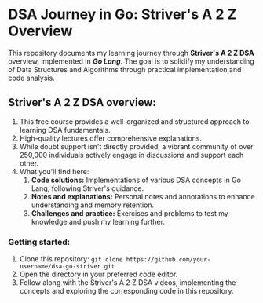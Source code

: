 # DSA Journey in Go: Striver's A 2 Z Overview
This repository documents my learning journey through **Striver's A 2 Z DSA** overview, implemented in ***Go Lang***. The goal is to solidify my understanding of Data Structures and Algorithms through practical implementation and code analysis.

## Striver's A 2 Z DSA overview:

1. This free course provides a well-organized and structured approach to learning DSA fundamentals.
2. High-quality lectures offer comprehensive explanations.
3. While doubt support isn't directly provided, a vibrant community of over 250,000 individuals actively engage in discussions and support each other.
4. What you'll find here:
    1. **Code solutions:** Implementations of various DSA concepts in Go Lang, following Striver's guidance.
    2. **Notes and explanations:** Personal notes and annotations to enhance understanding and memory retention.
    3. **Challenges and practice:** Exercises and problems to test my knowledge and push my learning further.

### Getting started:

1. Clone this repository: `git clone https://github.com/your-username/dsa-go-striver.git`
2. Open the directory in your preferred code editor.
3. Follow along with the Striver's A 2 Z DSA videos, implementing the concepts and exploring the corresponding code in this repository.
